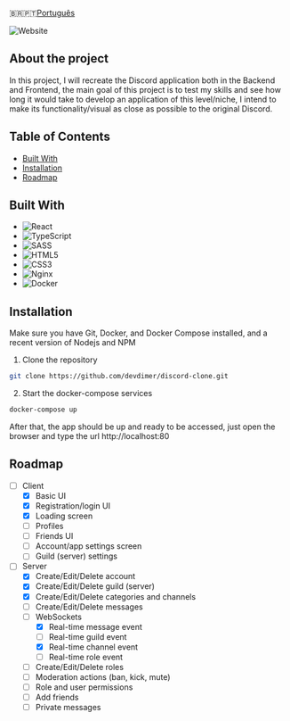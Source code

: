 🇧🇷🇵🇹[Português](README.pt.md)

![Website](https://img.shields.io/website?url=https%3A%2F%2F6ecad9b7-37e5-4458-99b8-6c526fc5c467-00-x4un4vi5k0yt.spock.replit.dev%3A8080%2F&style=for-the-badge)

## About the project
In this project, I will recreate the Discord application both in the Backend and Frontend, the main goal of this project is to test my skills and see how long it would take to develop an application of this level/niche, I intend to make its functionality/visual as close as possible to the original Discord.

## Table of Contents
- [Built With](#built-with)
- [Installation](#installation)
- [Roadmap](#roadmap)

## Built With
- ![React](https://img.shields.io/badge/react-%2320232a.svg?style=for-the-badge&logo=react&logoColor=%2361DAFB)
- ![TypeScript](https://img.shields.io/badge/typescript-%23007ACC.svg?style=for-the-badge&logo=typescript&logoColor=white)
- ![SASS](https://img.shields.io/badge/Sass-CC6699?style=for-the-badge&logo=sass&logoColor=white)
- ![HTML5](https://img.shields.io/badge/html5-%23E34F26.svg?style=for-the-badge&logo=html5&logoColor=white)
- ![CSS3](https://img.shields.io/badge/css3-%231572B6.svg?style=for-the-badge&logo=css3&logoColor=white)
- ![Nginx](https://img.shields.io/badge/nginx-%23009639.svg?style=for-the-badge&logo=nginx&logoColor=white)
- ![Docker](https://img.shields.io/badge/docker-%230db7ed.svg?style=for-the-badge&logo=docker&logoColor=white)

## Installation
Make sure you have Git, Docker, and Docker Compose installed, and a recent version of Nodejs and NPM

1. Clone the repository
```sh
git clone https://github.com/devdimer/discord-clone.git
```

2. Start the docker-compose services
```sh
docker-compose up
```

After that, the app should be up and ready to be accessed, just open the browser and type the url http://localhost:80

## Roadmap

- [ ] Client
    - [x] Basic UI
    - [x] Registration/login UI
    - [x] Loading screen 
    - [ ] Profiles
    - [ ] Friends UI
    - [ ] Account/app settings screen
    - [ ] Guild (server) settings
- [ ] Server
    - [x] Create/Edit/Delete account
    - [x] Create/Edit/Delete guild (server)
    - [x] Create/Edit/Delete categories and channels
    - [ ] Create/Edit/Delete messages
    - [ ] WebSockets
        - [x] Real-time message event
        - [ ] Real-time guild event
        - [x] Real-time channel event
        - [ ] Real-time role event
    - [ ] Create/Edit/Delete roles
    - [ ] Moderation actions (ban, kick, mute)
    - [ ] Role and user permissions
    - [ ] Add friends
    - [ ] Private messages
